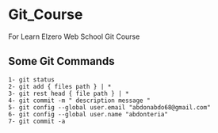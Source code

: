 # Git_Course
For Learn Elzero Web School Git Course

## Some Git Commands
    1- git status
    2- git add { files path } | *
    3- git rest head { file path } | *
    4- git commit -m " description message "
    5- git config --global user.email "abdonabdo68@gmail.com"
    6- git config --global user.name "abdonteria"
    7- git commit -a

